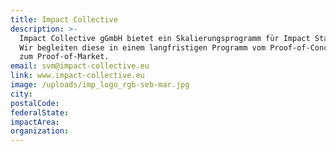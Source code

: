 ```yaml
---
title: Impact Collective
description: >-
  Impact Collective gGmbH bietet ein Skalierungsprogramm für Impact Startups.
  Wir begleiten diese in einem langfristigen Programm vom Proof-of-Concept bis
  zum Proof-of-Market.
email: svm@impact-collective.eu
link: www.impact-collective.eu
image: /uploads/imp_logo_rgb-seb-mar.jpg
city:
postalCode:
federalState:
impactArea:
organization:
---
```


